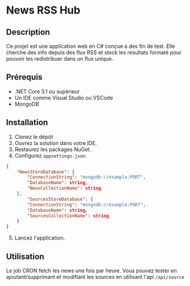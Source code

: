 # News RSS Hub

## Description
Ce projet est une application web en C# conçue à des fin de test. Elle cherche des info depuis des flux RSS et stock les resultats formaté pour pouvoir les redistribuer dans un flux unique.

## Prérequis
- .NET Core 3.1 ou supérieur
- Un IDE comme Visual Studio ou VSCode
- MongoDB

## Installation
1. Clonez le dépôt
2. Ouvrez la solution dans votre IDE.
3. Restaurez les packages NuGet.
4. Configurez `appsettings.json`.
```json
{
    "NewsStoreDatabase": {
        "ConnectionString": "mongodb://example:PORT",
        "DatabaseName": string,
        "NewsCollectionName": string
    },
        "SourcesStoreDatabase": {
        "ConnectionString": "mongodb://example:PORT",
        "DatabaseName": string,
        "SourcesCollectionName": string
    }
}
```
5. Lancez l'application.

## Utilisation
Le job CRON fetch les news une fois par heure. Vous pouvez tester en ajoutant/supprimant et modifiant les sources en utilisant l'api `/api/source`
